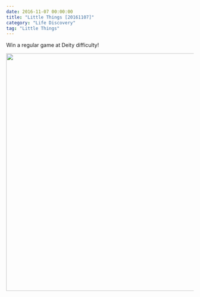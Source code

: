 ```yaml
---
date: 2016-11-07 00:00:00
title: "Little Things [20161107]"
category: "Life Discovery"
tag: "Little Things"
---
```


Win a regular game at Deity difficulty!

<img class="img-responsive center-block" src="https://raw.githubusercontent.com/joshua19881228/my_blogs/master/Life_Discovery/Little_Things/figures/Screenshot%20from%202016-11-07%2023-40-58.png" alt="" width="640"/>
